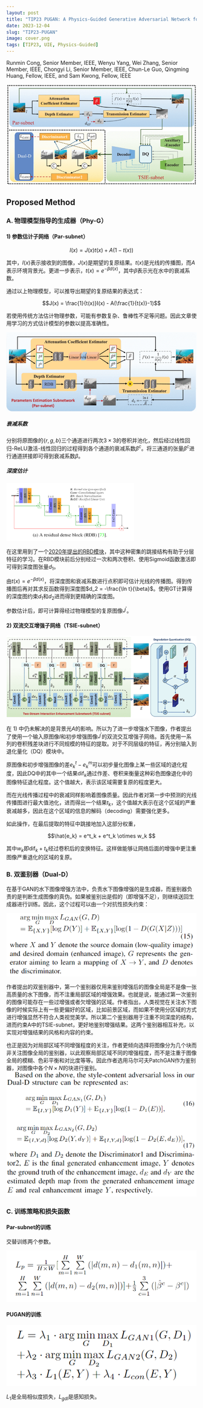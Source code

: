 ```yaml
---
layout: post
title: "TIP23 PUGAN: A Physics-Guided Generative Adversarial Network for Underwater Image Enhancement"
date: 2023-12-04
slug: "TIP23-PUGAN"
image: cover.png
tags: [TIP23, UIE, Physics-Guided]
---
```


Runmin Cong, Senior Member, IEEE, Wenyu Yang, Wei Zhang, Senior Member, IEEE, Chongyi Li, Senior Member, IEEE, Chun-Le Guo, Qingming Huang, Fellow, IEEE, and Sam Kwong, Fellow, IEEE

![img](https://raw.githubusercontent.com/hongjr03/img/main/cong2-3286263-large.gif)

## Proposed Method

### A. 物理模型指导的生成器（Phy-G）

#### 1) 参数估计子网络（Par-subnet）

$$I(x) = J(x)t(x) + A(1-t(x))$$

其中，$I(x)$表示接收到的图像，$J(x)$是期望的复原结果。$t(x)$是光线的传播图，而$A$表示环境背景光。更进一步表示，$t(x) = e^{-\beta d(x)}$，其中$\beta$表示光在水中的衰减系数。

通过以上物理模型，可以推导出期望的复原结果的表达式：

$$J(x) = \frac{1}{t(x)}I(x) - A(\frac{1}{t(x)}-1)$$

若使用传统方法估计物理参数，可能有参数复杂、鲁棒性不足等问题。因此文章使用学习的方式估计模型的参数以提高准确性。

![img](https://raw.githubusercontent.com/hongjr03/img/main/cong3-3286263-large.gif)

##### 衰减系数

分别将原图像的$\{r,g,b\}$三个通道进行两次$3 \times 3$的卷积并池化，然后经过线性回归-ReLU激活-线性回归的过程得到各个通道的衰减系数$\beta ^c$。将三通道的张量$\beta ^ c$进行通道拼接即可得到衰减系数$\beta$。

##### 深度估计

<img src="https://raw.githubusercontent.com/hongjr03/img/main/image-20231204154208091.png" alt="image-20231204154208091" style="zoom:33%;" />

在这里用到了一个[2020年提出的RBD模块](https://doi.org/10.15607/rss.2020.xvi.018)，其中这种密集的跳接结构有助于分层特征的学习。在RBD模块前后分别经过一次和两次卷积、使用Sigmoid函数激活即可得到深度图张量$d_1$。

由$t(x) = e^{-\beta d(x)}$，将深度图和衰减系数进行点积即可估计光线的传播图。得到传播图后再对其求反函数得到深度图$d_2 = -\frac{\ln t}{\beta}$。使用GT计算得的深度图约束$d_1$和$d_2$进而得到更精确的深度图。

参数估计后，即可计算得经过物理模型的复原图像$J^\prime$。

#### 2) 双流交互增强子网络（TSIE-subnet）

![img](https://raw.githubusercontent.com/hongjr03/img/main/cong4-3286263-large.gif)

在 1) 中仍未解决的是背景光$A$的影响。所以为了进一步增强水下图像，作者提出了使用一个输入原图像$I$和初步增强图像$J^\prime$的双流交互增强子网络。首先使用一系列的卷积残差块进行不同规模的特征的提取。对于不同层级的特征，再分别输入到退化量化（DQ）模块中。

原图像和初步增强图像的差$e^t_k - e^m_k$可以初步量化图像上某一些区域的退化程度，因此DQ中的其中一个结果$\text{dif}_k$通过作差、卷积来衡量这种彩色图像退化中的图像特征退化程度。这个值越大，表示该区域需要复原的程度更大。

而在光线传播过程中的衰减同样影响着图像质量。因此作者对第一步中预测的光线传播图进行最大值池化，进而得出一个结果$t_k$，这个值越大表示在这个区域的严重衰减越多，因此在这个区域的信息的解码（decoding）需要强化更多。

如此操作，在最后提取的特征中跳接地加入这部分权重，

$$\hat{e_k} = e^t_k + e^t_k \otimes w_k $$

其中$w_k$即$\text{dif}_k + t_k$经过卷积后的变换特征。这样做能够让网络后面的增强中更注重图像严重退化的区域的复原。

### B. 双鉴别器（Dual-D）

在基于GAN的水下图像增强方法中，负责水下图像增强的是生成器，而鉴别器负责的是判断生成图像的真伪。如果被鉴别出是假的（即增强不足），则继续送回生成器进行训练。因此，这个过程可以由一个对抗性损失约束：

![image-20231204165500470](https://raw.githubusercontent.com/hongjr03/img/main/image-20231204165500470.png)

作者提出的双鉴别器中，第一个鉴别器仅用来鉴别增强后的图像全局是不是像一张高质量的水下图像，而不注重局部区域的增强效果。也就是说，能通过第一次鉴别的图像可能存在一些过增强或者欠增强的区域。作者指出，人类视觉在关注水下图像的时候实际上有一些更偏好的区域，比如前景区域，而如果不使用分区域的方式进行增强显然不符合人类视觉美学。所以第二个鉴别器用于注重不同深度的结构，进而约束A中的TSIE-subnet，更好地鉴别增强结果。这两个鉴别器相互补充，以实现对增强结果的风格和内容的约束。

也正是因为对局部区域不同增强程度的关注，作者更倾向选择将图像分为几个块而非关注图像全局的鉴别器，以此观察局部区域不同的增强程度，而不是注重于图像全局的模糊、色彩平衡和对比度等等。因此作者选用马尔可夫PatchGAN作为鉴别器，对图像中各个$N \times N$的块进行鉴别。
![image-20231204170550294](https://raw.githubusercontent.com/hongjr03/img/main/image-20231204170550294.png)

### C. 训练策略和损失函数

#### Par-subnet的训练

交替训练两个参数。

![image-20231204170848035](https://raw.githubusercontent.com/hongjr03/img/main/image-20231204170848035.png)

#### PUGAN的训练

![image-20231204170939645](https://raw.githubusercontent.com/hongjr03/img/main/image-20231204170939645.png)

$L_1$是全局相似度损失，$L_{gdl}$是感知损失。